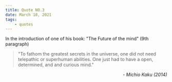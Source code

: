 ```yaml
---
title: Quote NO.3
date: March 18, 2021
tags:
	- quotes
---
```


In the introduction of one of his book: "The Future of the mind" (9th paragraph)

> "To fathom the greatest secrets in the universe, one did not need telepathic or superhuman abilities. One just had to have a open, determined, and and curious mind."

<div style="text-align: right"> <i>- Michio Kaku (2014)</i> </div>
